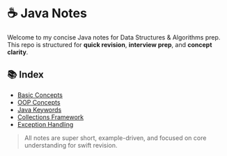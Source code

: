 # ☕ Java Notes

Welcome to my concise Java notes for Data Structures & Algorithms prep.  
This repo is structured for **quick revision**, **interview prep**, and **concept clarity**.

## 📚 Index

- [Basic Concepts](./basics.md)
- [OOP Concepts](./oops.md)
- [Java Keywords](./keywords.md)
- [Collections Framework](./collections/collections.md)
- [Exception Handling](./exceptions.md)
<!-- - [File Handling](./file-handling.md) -->
<!-- - [Multithreading](./threads.md) -->
<!-- - [Cheatsheet (Quick Revision)](./cheatsheet.md) -->

> All notes are super short, example-driven, and focused on core understanding for swift revision.
